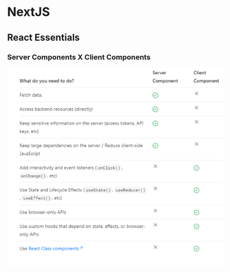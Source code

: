 <h1>NextJS</h1>

<h2>React Essentials</h2>

<h3>Server Components X Client Components</h3>
<img src="imgs/serverXclient Components.png">
